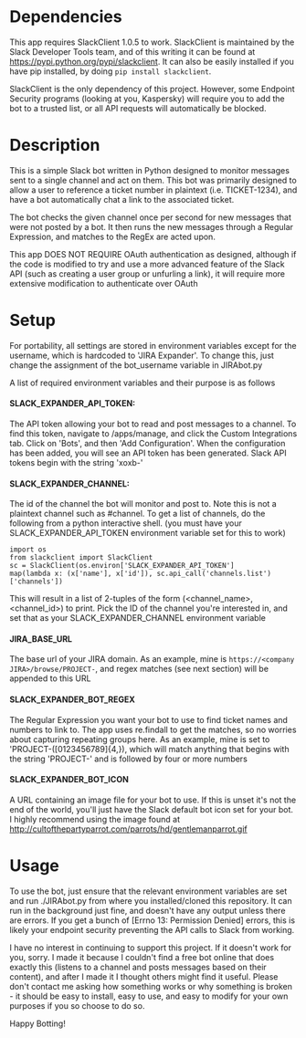 # Dependencies
This app requires SlackClient 1.0.5 to work. SlackClient is maintained by the Slack Developer Tools team, and of this writing it can be found at https://pypi.python.org/pypi/slackclient. It can also be easily installed if you have pip installed, by doing `pip install slackclient`.

SlackClient is the only dependency of this project. However, some Endpoint Security programs (looking at you, Kaspersky) will require you to add the bot to a trusted list, or all API requests will automatically be blocked.

# Description

This is a simple Slack bot written in Python designed to monitor messages sent to a single channel and act on them. This bot was primarily designed to allow a user to reference a ticket number in plaintext (i.e. TICKET-1234), and have a bot automatically chat a link to the associated ticket.

The bot checks the given channel once per second for new messages that were not posted by a bot. It then runs the new messages through a Regular Expression, and matches to the RegEx are acted upon.

This app DOES NOT REQUIRE OAuth authentication as designed, although if the code is modified to try and use a more advanced feature of the Slack API (such as creating a user group or unfurling a link), it will require more extensive modification to authenticate over OAuth

# Setup
For portability, all settings are stored in environment variables except for the username, which is hardcoded to 'JIRA Expander'. To change this, just change the assignment of the bot_username variable in JIRAbot.py

A list of required environment variables and their purpose is as follows

#### SLACK_EXPANDER_API_TOKEN:
The API token allowing your bot to read and post messages to a channel. To find this token, navigate to <your Slack Domain>/apps/manage, and click the Custom Integrations tab. Click on 'Bots', and then 'Add Configuration'. When the configuration has been added, you will see an API token has been generated. Slack API tokens begin with the string 'xoxb-'

#### SLACK_EXPANDER_CHANNEL:
The id of the channel the bot will monitor and post to. Note this is not a plaintext channel such as #channel. To get a list of channels, do the following from a python interactive shell. (you must have your SLACK_EXPANDER_API_TOKEN environment variable set for this to work)

```
import os
from slackclient import SlackClient
sc = SlackClient(os.environ['SLACK_EXPANDER_API_TOKEN']
map(lambda x: (x['name'], x['id']), sc.api_call('channels.list')['channels'])
```

This will result in a list of 2-tuples of the form (<channel_name>, <channel_id>) to print. Pick the ID of the channel you're interested in, and set that as your SLACK_EXPANDER_CHANNEL environment variable

#### JIRA_BASE_URL
The base url of your JIRA domain. As an example, mine is `https://<company JIRA>/browse/PROJECT-`, and regex matches (see next section) will be appended to this URL

#### SLACK_EXPANDER_BOT_REGEX
The Regular Expression you want your bot to use to find ticket names and numbers to link to. The app uses re.findall to get the matches, so no worries about capturing repeating groups here. As an example, mine is set to 'PROJECT-([0123456789]{4,}), which will match anything that begins with the string 'PROJECT-' and is followed by four or more numbers

#### SLACK_EXPANDER_BOT_ICON
A URL containing an image file for your bot to use. If this is unset it's not the end of the world, you'll just have the Slack default bot icon set for your bot. I highly recommend using the image found at http://cultofthepartyparrot.com/parrots/hd/gentlemanparrot.gif

# Usage
To use the bot, just ensure that the relevant environment variables are set and run ./JIRAbot.py from where you installed/cloned this repository. It can run in the background just fine, and doesn't have any output unless there are errors. If you get a bunch of [Errno 13: Permission Denied] errors, this is likely your endpoint security preventing the API calls to Slack from working.

I have no interest in continuing to support this project. If it doesn't work for you, sorry. I made it because I couldn't find a free bot online that does exactly this (listens to a channel and posts messages based on their content), and after I made it I thought others might find it useful. Please don't contact me asking how something works or why something is broken - it should be easy to install, easy to use, and easy to modify for your own purposes if you so choose to do so.

Happy Botting!

